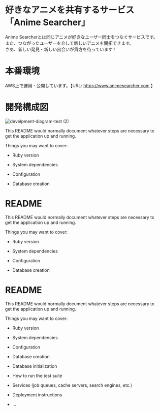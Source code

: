 # 好きなアニメを共有するサービス「Anime Searcher」
Anime Searcherとは同じアニメが好きなユーザー同士をつなぐサービスです。</br>
また、つながったユーザーを介して新しいアニメを開拓できます。</br>
さあ、新しい発見・新しい出会いが貴方を待っています！

# 本番環境
AWS上で運用・公開しています。【URL: https://www.animesearcher.com 】

# 開発構成図

![develpment-diagram-test (2)](https://user-images.githubusercontent.com/63719647/102009574-adbc4280-3d7b-11eb-96e6-47eba4c0a467.png)

This README would normally document whatever steps are necessary to get the
application up and running.

Things you may want to cover:

* Ruby version

* System dependencies

* Configuration

* Database creation

# README

This README would normally document whatever steps are necessary to get the
application up and running.

Things you may want to cover:

* Ruby version

* System dependencies

* Configuration

* Database creation

# README

This README would normally document whatever steps are necessary to get the
application up and running.

Things you may want to cover:

* Ruby version

* System dependencies

* Configuration

* Database creation

* Database initialization

* How to run the test suite

* Services (job queues, cache servers, search engines, etc.)

* Deployment instructions

* ...
